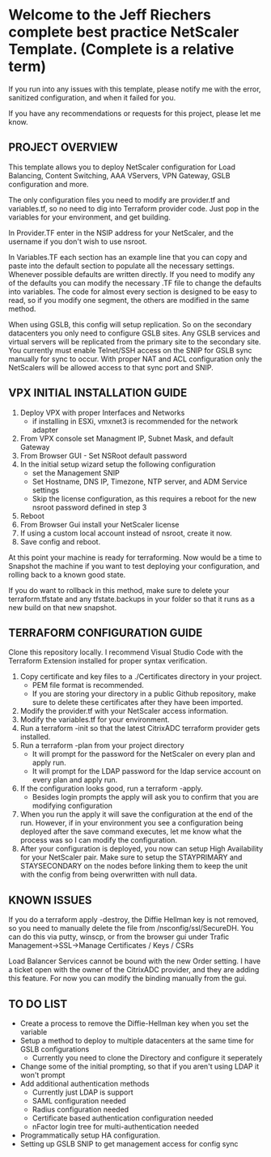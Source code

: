 # Welcome to the Jeff Riechers complete best practice NetScaler Template.  (Complete is a relative term)

If you run into any issues with this template, please notify me with the error, sanitized configuration, and when it failed for you.

If you have any recommendations or requests for this project, please let me know.

## PROJECT OVERVIEW
This template allows you to deploy NetScaler configuration for Load Balancing, Content Switching, AAA VServers, VPN Gateway, GSLB configuration and more.  

The only configuration files you need to modify are provider.tf and variables.tf, so no need to dig into Terraform provider code.  Just pop in the variables for your environment, and get building.

In Provider.TF enter in the NSIP address for your NetScaler, and the username if you don't wish to use nsroot.

In Variables.TF each section has an example line that you can copy and paste into the default section to populate all the necessary settings.  Whenever possible defaults are written directly.  If you need to modify any of the defaults you can modify the necessary .TF file to change the defaults into variables.  The code for almost every section is designed to be easy to read, so if you modify one segment, the others are modified in the same method.

When using GSLB, this config will setup replication.  So on the secondary datacenters you only need to configure GSLB sites.  Any GSLB services and virtual servers will be replicated from the primary site to the secondary site. You currently must enable Telnet/SSH access on the SNIP for GSLB sync manually for sync to occur.  With proper NAT and ACL configuration only the NetScalers will be allowed access to that sync port and SNIP.

## VPX INITIAL INSTALLATION GUIDE
1. Deploy VPX with proper Interfaces and Networks
    - if installing in ESXi, vmxnet3 is recommended for the network adapter
2. From VPX console set Managment IP, Subnet Mask, and default Gateway
3. From Browser GUI - Set NSRoot default password
4. In the initial setup wizard setup the following configuration
    - set the Management SNIP
    - Set Hostname, DNS IP, Timezone, NTP server, and ADM Service settings 
    - Skip the license configuration, as this requires a reboot for the new nsroot password defined in step 3
5. Reboot
6. From Browser Gui install your NetScaler license
7. If using a custom local account instead of nsroot, create it now.
8. Save config and reboot.

At this point your machine is ready for terraforming.  Now would be a time to Snapshot the machine if you want to test deploying your configuration, and rolling back to a known good state.  

If you do want to rollback in this method, make sure to delete your terraform.tfstate and any tfstate.backups in your folder so that it runs as a new build on that new snapshot.

## TERRAFORM CONFIGURATION GUIDE
Clone this repository locally.  I recommend Visual Studio Code with the Terraform Extension installed for proper syntax verification.
1. Copy certificate and key files to a ./Certificates directory in your project.
    - PEM file format is recommended.
    - If you are storing your directory in a public Github repository, make sure to delete these certificates after they have been imported.
2. Modify the provider.tf with your NetScaler access information.
3. Modify the variables.tf for your environment.
4. Run a terraform -init so that the latest CitrixADC terraform provider gets installed.
5. Run a terraform -plan from your project directory
    - It will prompt for the password for the NetScaler on every plan and apply run.
    - It will prompt for the LDAP password for the ldap service account on every plan and apply run.
6. If the configuration looks good, run a terraform -apply.
    - Besides login prompts the apply will ask you to confirm that you are modifying configuration
7. When you run the apply it will save the configuration at the end of the run.  However, if in your environment you see a configuration being deployed after the save command executes, let me know what the process was so I can modify the configuration.
8. After your configuration is deployed, you now can setup High Availability for your NetScaler pair.  Make sure to setup the STAYPRIMARY and STAYSECONDARY on the nodes before linking them to keep the unit with the config from being overwritten with null data.

## KNOWN ISSUES

If you do a terraform apply -destroy, the Diffie Hellman key is not removed, so you need to manually delete the file from /nsconfig/ssl/SecureDH.  You can do this via putty, winscp, or from the browser gui under Trafic Management->SSL->Manage Certificates / Keys / CSRs

Load Balancer Services cannot be bound with the new Order setting.  I have a ticket open with the owner of the CitrixADC provider, and they are adding this feature.  For now you can modify the binding manually from the gui.

## TO DO LIST

- Create a process to remove the Diffie-Hellman key when you set the variable
- Setup a method to deploy to multiple datacenters at the same time for GSLB configurations
    - Currently you need to clone the Directory and configure it seperately
- Change some of the initial prompting, so that if you aren't using LDAP it won't prompt
- Add additional authentication methods
    - Currently just LDAP is support
    - SAML configuration needed
    - Radius configuration needed
    - Certificate based authentication configuration needed
    - nFactor login tree for multi-authentication needed
- Programmatically setup HA configuration.
- Setting up GSLB SNIP to get management access for config sync
